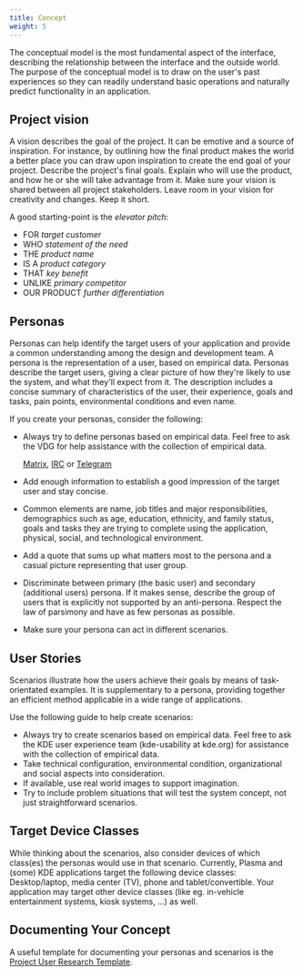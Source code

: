 ```yaml
---
title: Concept
weight: 5
---
```



The conceptual model is the most fundamental aspect of the interface,
describing the relationship between the interface and the outside world.
The purpose of the conceptual model is to draw on the user's past
experiences so they can readily understand basic operations and
naturally predict functionality in an application.

Project vision
--------------

A vision describes the goal of the project. It can be emotive and a
source of inspiration. For instance, by outlining how the final product
makes the world a better place you can draw upon inspiration to create
the end goal of your project. Describe the project's final goals.
Explain who will use the product, and how he or she will take advantage
from it. Make sure your vision is shared between all project
stakeholders. Leave room in your vision for creativity and changes. Keep
it short.

A good starting-point is the *elevator pitch*:

-   FOR *target customer*
-   WHO *statement of the need*
-   THE *product name*
-   IS A *product category*
-   THAT *key benefit*
-   UNLIKE *primary competitor*
-   OUR PRODUCT *further differentiation*

Personas
--------

Personas can help identify the target users of your application and
provide a common understanding among the design and development team. A
persona is the representation of a user, based on empirical data.
Personas describe the target users, giving a clear picture of how
they're likely to use the system, and what they'll expect from it. The
description includes a concise summary of characteristics of the user,
their experience, goals and tasks, pain points, environmental conditions
and even name.


If you create your personas, consider the following:

-   Always try to define personas based on empirical data. Feel free to
    ask the VDG for help assistance with the collection of empirical data.
    
    [Matrix](https://matrix.to/#/#visualdesigngroup:kde.org),
    [IRC](irc://irc.libera.chat/visualdesign) or
    [Telegram](https://telegram.me/vdgmainroom)

-   Add enough information to establish a good impression of the target
    user and stay concise.
-   Common elements are name, job titles and major responsibilities,
    demographics such as age, education, ethnicity, and family status,
    goals and tasks they are trying to complete using the application,
    physical, social, and technological environment.
-   Add a quote that sums up what matters most to the persona and a
    casual picture representing that user group.
-   Discriminate between primary (the basic user) and secondary
    (additional users) persona. If it makes sense, describe the group of
    users that is explicitly not supported by an anti-persona. Respect
    the law of parsimony and have as few personas as possible.
-   Make sure your persona can act in different scenarios.

User Stories
------------

Scenarios illustrate how the users achieve their goals by means of
task-orientated examples. It is supplementary to a persona, providing
together an efficient method applicable in a wide range of applications.

Use the following guide to help create scenarios:

-   Always try to create scenarios based on empirical data. Feel free to
    ask the KDE user experience team (kde-usability at kde.org) for
    assistance with the collection of empirical data.
-   Take technical configuration, environmental condition,
    organizational and social aspects into consideration.
-   If available, use real world images to support imagination.
-   Try to include problem situations that will test the system concept,
    not just straightforward scenarios.

Target Device Classes
---------------------

While thinking about the scenarios, also consider devices of which
class(es) the personas would use in that scenario. Currently, Plasma and
(some) KDE applications target the following device classes:
Desktop/laptop, media center (TV), phone and tablet/convertible. Your
application may target other device classes (like eg. in-vehicle
entertainment systems, kiosk systems, ...) as well.

Documenting Your Concept
------------------------

A useful template for documenting your personas and scenarios is the
[Project User Research Template](../research).
